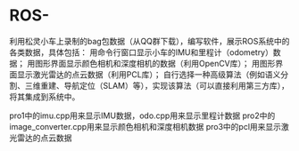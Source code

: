 # ROS-
利用松灵小车上录制的bag包数据（从QQ群下载），编写软件，展示ROS系统中的各类数据，具体包括：  用命令行窗口显示小车的IMU和里程计（odometry）数据； 用图形界面显示颜色相机和深度相机的数据（利用OpenCV库）； 用图形界面显示激光雷达的点云数据（利用PCL库）； 自行选择一种高级算法（例如语义分割、三维重建、导航定位（SLAM）等），实现该算法（可以直接利用第三方库），将其集成到系统中。

pro1中的imu.cpp用来显示IMU数据，odo.cpp用来显示里程计数据
pro2中的image_converter.cpp用来显示颜色相机和深度相机数据
pro3中的pcl用来显示激光雷达的点云数据

